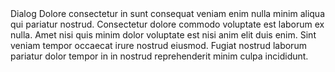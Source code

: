 <m-dialog>
    <m-button>Dialog</m-button>
    <span slot="header">Dolore consectetur in sunt consequat veniam enim nulla minim aliqua qui pariatur nostrud.</span>
    <span slot="body">Consectetur dolore commodo voluptate est laborum ex nulla. Amet nisi quis minim dolor voluptate est nisi anim
        elit duis enim. Sint veniam tempor occaecat irure nostrud eiusmod. Fugiat nostrud laborum pariatur dolor
        tempor in in nostrud reprehenderit minim culpa incididunt.</span>
</m-dialog>